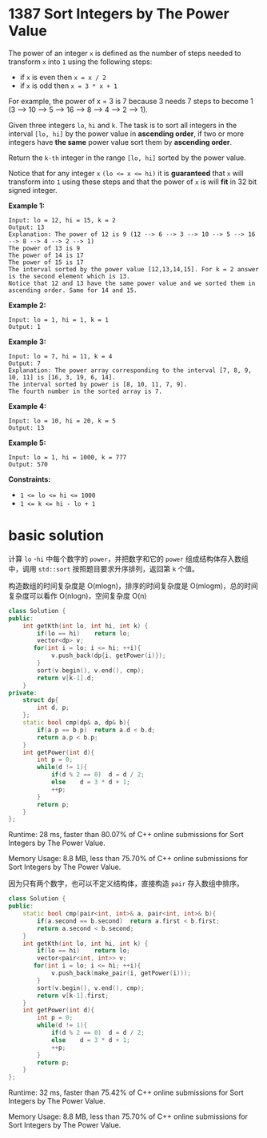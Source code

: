 # 1387 Sort Integers by The Power Value

The power of an integer `x` is defined as the number of steps needed to transform `x` into `1` using the following steps:

- if `x` is even then `x = x / 2`
- if `x` is odd then `x = 3 * x + 1`

For example, the power of x = 3 is 7 because 3 needs 7 steps to become 1 (3 --> 10 --> 5 --> 16 --> 8 --> 4 --> 2 --> 1).

Given three integers `lo`, `hi` and `k`. The task is to sort all integers in the interval `[lo, hi]` by the power value in **ascending order**, if two or more integers have **the same** power value sort them by **ascending order**.

Return the `k-th` integer in the range `[lo, hi]` sorted by the power value.

Notice that for any integer `x` `(lo <= x <= hi)` it is **guaranteed** that `x` will transform into `1` using these steps and that the power of `x` is will **fit** in 32 bit signed integer.

 

**Example 1:**

```
Input: lo = 12, hi = 15, k = 2
Output: 13
Explanation: The power of 12 is 9 (12 --> 6 --> 3 --> 10 --> 5 --> 16 --> 8 --> 4 --> 2 --> 1)
The power of 13 is 9
The power of 14 is 17
The power of 15 is 17
The interval sorted by the power value [12,13,14,15]. For k = 2 answer is the second element which is 13.
Notice that 12 and 13 have the same power value and we sorted them in ascending order. Same for 14 and 15.
```

**Example 2:**

```
Input: lo = 1, hi = 1, k = 1
Output: 1
```

**Example 3:**

```
Input: lo = 7, hi = 11, k = 4
Output: 7
Explanation: The power array corresponding to the interval [7, 8, 9, 10, 11] is [16, 3, 19, 6, 14].
The interval sorted by power is [8, 10, 11, 7, 9].
The fourth number in the sorted array is 7.
```

**Example 4:**

```
Input: lo = 10, hi = 20, k = 5
Output: 13
```

**Example 5:**

```
Input: lo = 1, hi = 1000, k = 777
Output: 570
```

 

**Constraints:**

- `1 <= lo <= hi <= 1000`
- `1 <= k <= hi - lo + 1`



# basic solution

计算 `lo`  -`hi` 中每个数字的 `power`，并把数字和它的 `power` 组成结构体存入数组中，调用 `std::sort` 按照题目要求升序排列，返回第 `k` 个值。

构造数组的时间复杂度是 O(mlogn)，排序的时间复杂度是 O(mlogm)，总的时间复杂度可以看作 O(nlogn)，空间复杂度 O(n)

```c++
class Solution {
public:  
    int getKth(int lo, int hi, int k) {
        if(lo == hi)    return lo;
        vector<dp> v;
       for(int i = lo; i <= hi; ++i){
            v.push_back(dp{i, getPower(i)});
        }
        sort(v.begin(), v.end(), cmp);
        return v[k-1].d;
    }
private:
    struct dp{
        int d, p;
    };
    static bool cmp(dp& a, dp& b){
        if(a.p == b.p)  return a.d < b.d;
        return a.p < b.p;
    }
    int getPower(int d){
        int p = 0;
        while(d != 1){
            if(d % 2 == 0)  d = d / 2;
            else    d = 3 * d + 1;
            ++p;
        }
        return p;
    }
};
```

Runtime: 28 ms, faster than 80.07% of C++ online submissions for Sort Integers by The Power Value.

Memory Usage: 8.8 MB, less than 75.70% of C++ online submissions for Sort Integers by The Power Value.



因为只有两个数字，也可以不定义结构体，直接构造 `pair` 存入数组中排序。

```c++
class Solution {
public:
    static bool cmp(pair<int, int>& a, pair<int, int>& b){
        if(a.second == b.second)  return a.first < b.first;
        return a.second < b.second;
    }
    int getKth(int lo, int hi, int k) {
        if(lo == hi)    return lo;
        vector<pair<int, int>> v;
       for(int i = lo; i <= hi; ++i){
            v.push_back(make_pair(i, getPower(i)));
        }
        sort(v.begin(), v.end(), cmp);
        return v[k-1].first;
    }
    int getPower(int d){
        int p = 0;
        while(d != 1){
            if(d % 2 == 0)  d = d / 2;
            else    d = 3 * d + 1;
            ++p;
        }
        return p;
    }
};
```

Runtime: 32 ms, faster than 75.42% of C++ online submissions for Sort Integers by The Power Value.

Memory Usage: 8.8 MB, less than 75.70% of C++ online submissions for Sort Integers by The Power Value.


